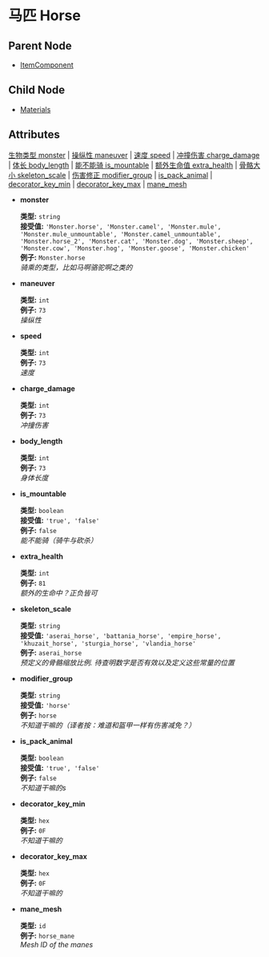 # 马匹 Horse

## Parent Node

* [ItemComponent](../)

## Child Node

* [Materials](materials/)

## Attributes

[生物类型 monster](./#monster) \| [操纵性 maneuver](./#maneuver) \| [速度 speed](./#speed) \| [冲撞伤害 charge\_damage](./#charge_damage) \| [体长 body\_length](./#body_length) \| [能不能骑 is\_mountable](./#is_mountable) \| [额外生命值 extra\_health](./#extra_health) \| [骨骼大小 skeleton\_scale](./#skeleton_scale) \| [伤害修正 modifier\_group](./#modifier_group) \| [is\_pack\_animal](./#is_pack_animal) \| [decorator\_key\_min](./#decorator_key_min) \| [decorator\_key\_max](./#decorator_key_max) \| [mane\_mesh](./#mane_mesh)

* **monster**

  **类型:** `string`  
  **接受值:** `'Monster.horse', 'Monster.camel', 'Monster.mule', 'Monster.mule_unmountable', 'Monster.camel_unmountable', 'Monster.horse_2', 'Monster.cat', 'Monster.dog', 'Monster.sheep', 'Monster.cow', 'Monster.hog', 'Monster.goose', 'Monster.chicken'`  
  **例子:** `Monster.horse`  
  _骑乘的类型，比如马啊骆驼啊之类的_

* **maneuver**

  **类型:** `int`  
  **例子:** `73`  
  _操纵性_

* **speed**

  **类型:** `int`  
  **例子:** `73`  
  _速度_

* **charge\_damage**

  **类型:** `int`  
  **例子:** `73`  
  _冲撞伤害_

* **body\_length**

  **类型:** `int`  
  **例子:** `73`  
  _身体长度_

* **is\_mountable**

  **类型:** `boolean`  
  **接受值:** `'true', 'false'`  
  **例子:** `false`  
  _能不能骑（骑牛与砍杀）_

* **extra\_health**

  **类型:** `int`  
  **例子:** `81`  
  _额外的生命中？正负皆可_

* **skeleton\_scale**

  **类型:** `string`  
  **接受值:** `'aserai_horse', 'battania_horse', 'empire_horse', 'khuzait_horse', 'sturgia_horse', 'vlandia_horse'`  
  **例子:** `aserai_horse`  
  _预定义的骨骼缩放比例. 待查明数字是否有效以及定义这些常量的位置_

* **modifier\_group**

  **类型:** `string`  
  **接受值:** `'horse'`  
  **例子:** `horse`  
  _不知道干嘛的（译者按：难道和盔甲一样有伤害减免？）_

* **is\_pack\_animal**

  **类型:** `boolean`  
  **接受值:** `'true', 'false'`  
  **例子:** `false`  
  _不知道干嘛的s_

* **decorator\_key\_min**

  **类型:** `hex`  
  **例子:** `0F`  
  _不知道干嘛的_

* **decorator\_key\_max**

  **类型:** `hex`  
  **例子:** `0F`  
  _不知道干嘛的_

* **mane\_mesh**

  **类型:** `id`  
  **例子:** `horse_mane`  
  _Mesh ID of the manes_

